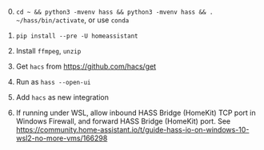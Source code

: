 0. `cd ~ && python3 -mvenv hass && python3 -mvenv hass && . ~/hass/bin/activate`, or use `conda`

0. `pip install --pre -U homeassistant`

0. Install `ffmpeg`, `unzip`

0. Get `hacs` from https://github.com/hacs/get

0. Run as `hass --open-ui`

0. Add `hacs` as new integration

0. If running under WSL, allow inbound HASS Bridge (HomeKit) TCP port in Windows Firewall, and forward HASS Bridge (HomeKit) port. See https://community.home-assistant.io/t/guide-hass-io-on-windows-10-wsl2-no-more-vms/166298
